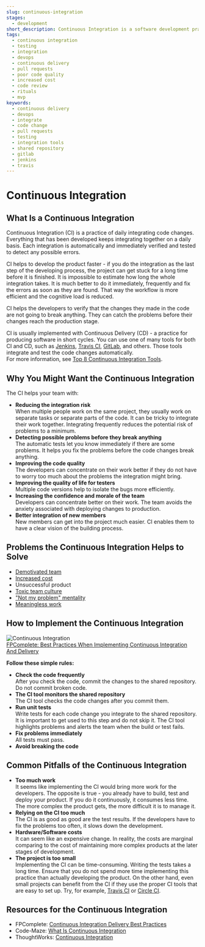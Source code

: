 ```yaml
---
slug: continuous-integration
stages:
  - development
short_description: Continuous Integration is a software development practice that makes developers integrate code changes into a shared repository routinely and frequently. Usually, each person integrates at least daily and that ensures them that their code changes do not break anything.
tags:
  - continuous integration
  - testing
  - integration
  - devops
  - continuous delivery
  - pull requests
  - poor code quality
  - increased cost
  - code review
  - rituals
  - mvp
keywords:
  - continuous delivery
  - devops
  - integrate
  - code change
  - pull requests
  - testing
  - integration tools
  - shared repository
  - gitlab
  - jenkins
  - travis
---
```


# Continuous Integration

## What Is a Continuous Integration

Continuous Integration (CI) is a practice of daily integrating code changes. Everything that has been developed keeps integrating together on a daily basis. Each integration is automatically and immediately verified and tested to detect any possible errors.

CI helps to develop the product faster - if you do the integration as the last step of the developing process, the project can get stuck for a long time before it is finished. It is impossible to estimate how long the whole integration takes. It is much better to do it immediately, frequently and fix the errors as soon as they are found. That way the workflow is more efficient and the cognitive load is reduced.

CI helps the developers to verify that the changes they made in the code are not going to break anything. They can catch the problems before their changes reach the production stage.

CI is usually implemented with Continuous Delivery (CD) - a practice for producing software in short cycles. You can use one of many tools for both CI and CD, such as [Jenkins](https://jenkins.io/), [Travis CI](https://travis-ci.org/), [GitLab](https://about.gitlab.com/), and others. Those tools integrate and test the code changes automatically.  
For more information, see [Top 8 Continuous Integration Tools](https://code-maze.com/top-8-continuous-integration-tools/).

## Why You Might Want the Continuous Integration

The CI helps your team with:

-   **Reducing the integration risk**  
        When multiple people work on the same project, they usually work on separate tasks or separate parts of the code. It can be tricky to integrate their work together. Integrating frequently reduces the potential risk of problems to a minimum.
-   **Detecting possible problems before they break anything**  
        The automatic tests let you know immediately if there are some problems. It helps you fix the problems before the code changes break anything.  
-   **Improving the code quality**  
        The developers can concentrate on their work better if they do not have to worry too much about the problems the integration might bring.
-   **Improving the quality of life for testers**  
        Multiple code versions help to isolate the bugs more efficiently.
-   **Increasing the confidence and morale of the team**  
        Developers can concentrate better on their work. The team avoids the anxiety associated with deploying changes to production.
-   **Better integration of new members**  
        New members can get into the project much easier. CI enables them to have a clear vision of the building process.

## Problems the Continuous Integration Helps to Solve

-   [Demotivated team](/problems/demotivated-team)
-   [Increased cost](/problems/increased-cost)
-   Unsuccessful product
-   [Toxic team culture](/problems/toxic-team-culture)
-   ["Not my problem" mentality](/problems/not-my-problem-mentality)
-   [Meaningless work](/problems/meaningless-work)

## How to Implement the Continuous Integration

![Continuous Integration](/files/continuous_integration.jpg)  
[FPComplete: Best Practices When Implementing Continuous Integration And Delivery](https://www.fpcomplete.com/blog/continuous-integration-delivery-best-practices)

**Follow these simple rules:**

-   **Check the code frequently**  
        After you check the code, commit the changes to the shared repository. Do not commit broken code.  
-   **The CI tool monitors the shared repository**  
        The CI tool checks the code changes after you commit them.
-   **Run unit tests**  
        Write tests for each code change you integrate to the shared repository. It is important to get used to this step and do not skip it. The CI tool highlights problems and alerts the team when the build or test fails.  
-   **Fix problems immediately**  
        All tests must pass.  
-   **Avoid breaking the code**  

## Common Pitfalls of the Continuous Integration

-   **Too much work**  
        It seems like implementing the CI would bring more work for the developers. The opposite is true -   you already have to build, test and deploy your product. If you do it continuously, it consumes less time. The more complex the product gets, the more difficult it is to manage it.  
-   **Relying on the CI too much**  
        The CI is as good as good are the test results. If the developers have to fix the problems too often, it slows down the development.
-   **Hardware/Software costs**  
        It can seem like an expensive change. In reality, the costs are marginal comparing to the cost of maintaining more complex products at the later stages of development.  
-   **The project is too small**  
        Implementing the CI can be time-consuming. Writing the tests takes a long time. Ensure that you do not spend more time implementing this practice than actually developing the product. On the other hand, even small projects can benefit from the CI if they use the proper CI tools that are easy to set up. Try, for example, [Travis CI](https://travis-ci.org/) or [Circle CI](https://circleci.com/).

## Resources for the Continuous Integration

-   FPComplete: [Continuous Integration Delivery Best Practices](https://www.fpcomplete.com/blog/continuous-integration-delivery-best-practices)
-   Code-Maze: [What Is Continuous Integration](https://code-maze.com/what-is-continuous-integration/#benefitsofci)
-   ThoughtWorks: [Continuous Integration](https://www.thoughtworks.com/continuous-integration)
